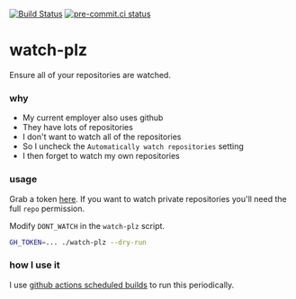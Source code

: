 [![Build Status](https://github.com/asottile/watch-plz/actions/workflows/main.yml/badge.svg)](https://github.com/asottile/watch-plz/actions)
[![pre-commit.ci status](https://results.pre-commit.ci/badge/github/asottile/watch-plz/main.svg)](https://results.pre-commit.ci/latest/github/asottile/watch-plz/main)

watch-plz
=========

Ensure all of your repositories are watched.

### why

- My current employer also uses github
- They have lots of repositories
- I don't want to watch all of the repositories
- So I uncheck the `Automatically watch repositories` setting
- I then forget to watch my own repositories

### usage

Grab a token [here](https://github.com/settings/tokens/new?description=watch-plz&scopes=notifications,public_repo).
If you want to watch private repositories you'll need the full `repo` permission.

Modify `DONT_WATCH` in the `watch-plz` script.

```bash
GH_TOKEN=... ./watch-plz --dry-run
```

### how I use it

I use [github actions scheduled builds] to run this periodically.

[github actions scheduled builds]: https://help.github.com/en/actions/automating-your-workflow-with-github-actions/workflow-syntax-for-github-actions#onschedule
